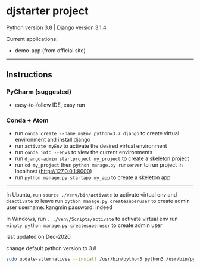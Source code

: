 # djstarter project

Python version 3.8 | Django version 3.1.4

Current applications:
* demo-app (from official site)

---

## Instructions

### PyCharm (suggested)
- easy-to-follow IDE, easy run

### Conda + Atom

- run `conda create --name myEnv python=3.7 django` to create virtual environment and install django
- run `activate myEnv` to activate the desired virtual environment
- run `conda info --envs` to view the current environments
- run `django-admin startproject my_project` to create a skeleton project
- run `cd my_project` then `python manage.py runserver` to run project in localhost (http://127.0.0.1:8000)
- run `python manage.py startapp my_app` to create a skeleton app

---
In Ubuntu, run `source ./venv/bin/activate` to activate virtual env and `deactivate` to leave
run `python manage.py createsuperuser` to create admin user
username: kangmin
password: indeed

In Windows, run `. ./venv/Scripts/activate` to activate virtual env
run `winpty python manage.py createsuperuser` to create admin user

last updated on Dec-2020


change default python version to 3.8
```bash
sudo update-alternatives --install /usr/bin/python3 python3 /usr/bin/python3.8 1
```